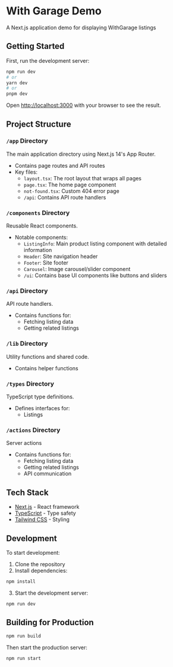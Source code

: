 # With Garage Demo

A Next.js application demo for displaying WithGarage listings

## Getting Started

First, run the development server:

```bash
npm run dev
# or
yarn dev
# or
pnpm dev
```
Open [http://localhost:3000](http://localhost:3000) with your browser to see the result.

## Project Structure

### `/app` Directory
The main application directory using Next.js 14's App Router.
- Contains page routes and API routes
- Key files:
  - `layout.tsx`: The root layout that wraps all pages
  - `page.tsx`: The home page component
  - `not-found.tsx`: Custom 404 error page
  - `/api`: Contains API route handlers

### `/components` Directory
Reusable React components.
- Notable components:
  - `ListingInfo`: Main product listing component with detailed information
  - `Header`: Site navigation header
  - `Footer`: Site footer
  - `Carousel`: Image carousel/slider component
  - `/ui`: Contains base UI components like buttons and sliders

### `/api` Directory
API route handlers.
- Contains functions for:
  - Fetching listing data
  - Getting related listings

### `/lib` Directory
Utility functions and shared code.
- Contains helper functions

### `/types` Directory
TypeScript type definitions.
- Defines interfaces for:
  - Listings

### `/actions` Directory
Server actions
- Contains functions for:
  - Fetching listing data
  - Getting related listings
  - API communication

## Tech Stack

- [Next.js](https://nextjs.org/) - React framework
- [TypeScript](https://www.typescriptlang.org/) - Type safety
- [Tailwind CSS](https://tailwindcss.com/) - Styling

## Development

To start development:

1. Clone the repository
2. Install dependencies:
```bash
npm install
```
3. Start the development server:
```bash
npm run dev
```

## Building for Production

```bash
npm run build
```

Then start the production server:

```bash
npm run start
```
